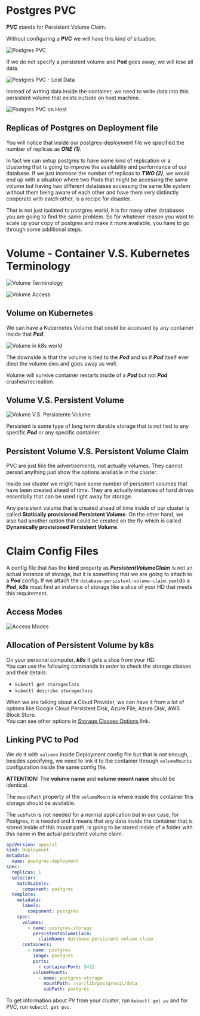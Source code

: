 # Postgres PVC

***PVC*** stands for Persistent Volume Claim.

Without configuring a **PVC** we will have this kind of situation.

![Postgres PVC](./images/k8s-postgres-pvc.png)

If we do not specify a persistent volume and **Pod** goes away, we will lose all data.

![Postgres PVC - Lost Data](./images/k8s-postgres-pvc-lost-data.png)

Instead of writing data inside the container, we need to write data into this persistent volume that exists outside on host machine.

![Postgres PVC on Host](./images/k8s-postgres-pvc-host.png)

## Replicas of Postgres on Deployment file

You will notice that inside our postgres-deployment file we specified the number of replicas as ***ONE (1)***.

In fact we can setup postgres to have some kind of replication or a clustering that is going to improve the availability and performance of our database. If we just increase the number of replicas to ***TWO (2)***, we would end up with a situation where two Pods that might be accessing the same volume but having two different databases accessing the same file system without them being aware of each other and have them very distinctly cooperate with eatch other, is a recipe for disaster.

That is not just isolated to postgres world, it is for many other databases you are going to find the same problem. So for whatever reason you want to scale up your copy of postgres and make it more available, you have to go through some additional steps.

# Volume - Container V.S. Kubernetes Terminology

![Volume Terminology](./images/k8s-volume-terminology.png)

![Volume Access](./images/k8s-volume-access.png)

## Volume on Kubernetes

We can have a Kubernetes Volume that could be accessed by any container inside that ***Pod***.

![Volume in k8s world](./images/k8s-volume.png)

The downside is that the volume is tied to the ***Pod*** and so if ***Pod*** itself ever diest the volume dies and goes away as well.

Volume will survive container restarts inside of a ***Pod*** but not ***Pod*** crashes/recreation.

## Volume V.S. Persistent Volume

![Volume V.S. Persistente Volume](./images/k8s-volume-vs-persistent-volume.png)

Persistent is some type of long term durable storage that is not tied to any specific ***Pod*** or any specific container. 

## Persistent Volume V.S. Persistent Volume Claim

PVC are just like the advertisements, not actually volumes. They cannot persist anything just show the options available in the cluster.

Inside our cluster we might have some number of persistent volumes that have been created ahead of time. They are actually instances of hard drives essentially that can be used right away for storage.

Any persistent volume that is created ahead of time inside of our cluster is called **Statically provisioned Persistent Volume**. On the other hand, we also had another option that could be created on the fly which is called **Dynamically provisioned Persistent Volume**.

# Claim Config Files

A config file that has the **kind** property as ***PersistentVolumeClaim*** is not an actual instance of storage, but it is something that we are going to attach to a ***Pod*** config. If we attach the `database-persistent-volume-claim.yaml`do a ***Pod***, ***k8s*** must find an instance of storage like a slice of your HD that meets this requirement.

## Access Modes

![Access Modes](./images/k8s-persistent-volume-claim-access-modes.png)

## Allocation of Persistent Volume by k8s

On your personal computer, ***k8s*** it gets a slice from your HD.<br/>
You can use the following commands in order to check the storage classes and their details:
*  `kubectl get storageclass`
*  `kubectl describe storageclass`

When we are talking about a Cloud Provider, we can have it from a lot of options like Google Cloud Persistent Disk, Azure File, Azure Disk, AWS Block Store.<br/>
You can see other options in [Storage Classes Options](https://kubernetes.io/docs/concepts/storage/storage-classes) link.

## Linking PVC to Pod

We do it with `volumes` inside Deployment config file but that is not enough, besides specifying, we need to link it to the container through `volumeMounts` configuration inside the same config file.

**ATTENTION:** The **volume name** and **volume mount name** should be identical.

The `mountPath` property of the `volumeMount` is where inside the container this storage should be available.

The `subPath` is not needed for a normal application but in our case, for Postgres, it is needed and it means that any data inside the container that is stored inside of this mount path, is going to be stored inside of a folder with this name in the actual persistent volume claim.

```yaml
apiVersion: apps/v1
kind: Deployment
metadata:
  name: postgres-deployment
spec:
  replicas: 1
  selector:
    matchLabels:
      component: postgres
  template:
    metadata:
      labels:
        component: postgres
    spec:
      volumes:
        - name: postgres-storage
          persistentVolumeClaim:
            claimName: database-persistent-volume-claim
      containers:
        - name: postgres
          image: postgres
          ports: 
            - containerPort: 5432
          volumeMounts:
            - name: postgres-storage
              mountPath: /var/lib/postgresql/data
              subPath: postgres
```

To get information about PV from your cluster, run `kubectl get pv` and for PVC, run `kubectl get pvc`.